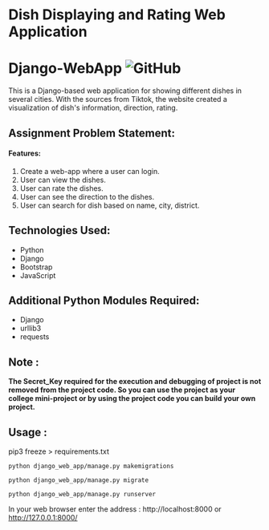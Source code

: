 # Dish Displaying and Rating Web Application
# Django-WebApp       <img alt="GitHub" src="https://img.shields.io/github/license/baroleex04/django_travel_app">

This is a Django-based web application for showing different dishes in several cities. With the sources from Tiktok, the website created a visualization of dish's information, direction, rating.

<h2>Assignment Problem Statement:</h2>

<h4>Features:</h4>
<ol>
    <li>Create a web-app where a user can login.</li>
    <li>User can view the dishes.</li>
    <li>User can rate the dishes.</li>
    <li>User can see the direction to the dishes.</li>
    <li>User can search for dish based on name, city, district.</li>
</ol>
    
<h2>Technologies Used:</h2>
<ul>
    <li>Python</li>
    <li>Django</li>
    <li>Bootstrap</li>
    <li>JavaScript</li>
</ul>
    
<h2>Additional Python Modules Required:</h2>
<ul>
    <li>Django</li>
    <li>urllib3</li>
    <li>requests</li>
</ul>
  
<h2>Note :</h2>

<b>The Secret_Key required for the execution and debugging of project is not removed from the project code. So you can use the project as your college mini-project or by using the project code you can build your own project.</b>

<h2>Usage :</h2>
    pip3 freeze > requirements.txt
    
    python django_web_app/manage.py makemigrations

    python django_web_app/manage.py migrate

    python django_web_app/manage.py runserver
    
   In your web browser enter the address : http://localhost:8000 or http://127.0.0.1:8000/